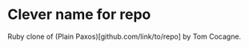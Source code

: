 Clever name for repo
====================

Ruby clone of (Plain Paxos)[github.com/link/to/repo] by Tom Cocagne.
